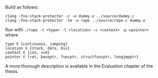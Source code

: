 Build as follows:
```
clang -fno-stack-protector -c -o dummy.o ../source/dummy.c
clang -fno-stack-protector -lm -o rope ../source/rope.c dummy.o
```

Run with `./rope -t <type> -l <location> -c <context> -p <pointer>` where
```
type ∈ {continuous, jumping}
location ∈ {stack, data, bss}
context ∈ {iso, svd}
pointer ∈ {ret, baseptr, funcptr, structfuncptr, longjmpptr}
```

A more thorough description is available in the Evaluation chapter of the thesis.
